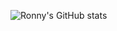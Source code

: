 ![Ronny's GitHub stats](https://github-readme-stats.vercel.app/api?username=Ronny-7&show_icons=true&count_private=true)
